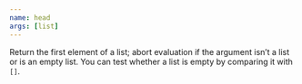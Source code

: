 ```yaml
---
name: head
args: [list]
---
```

Return the first element of a list; abort evaluation if the argument
isn’t a list or is an empty list. You can test whether a list is
empty by comparing it with `[]`.
